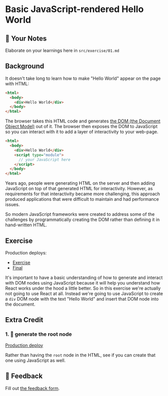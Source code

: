 # Basic JavaScript-rendered Hello World

## 📝 Your Notes

Elaborate on your learnings here in `src/exercise/01.md`

## Background

It doesn't take long to learn how to make "Hello World" appear on the page with
HTML:

```html
<html>
  <body>
    <div>Hello World</div>
  </body>
</html>
```

The browser takes this HTML code and generates
[the DOM (the Document Object Model)](https://developer.mozilla.org/en-US/docs/Web/API/Document_Object_Model/Introduction)
out of it. The browser then exposes the DOM to JavaScript so you can interact
with it to add a layer of interactivity to your web-page.

```html
<html>
  <body>
    <div>Hello World</div>
    <script type="module">
      // your JavaScript here
    </script>
  </body>
</html>
```

Years ago, people were generating HTML on the server and then adding JavaScript
on top of that generated HTML for interactivity. However, as requirements for
that interactivity became more challenging, this approach produced applications
that were difficult to maintain and had performance issues.

So modern JavaScript frameworks were created to address some of the challenges
by programmatically creating the DOM rather than defining it in hand-written
HTML.

## Exercise

Production deploys:

- [Exercise](http://react-fundamentals.netlify.app/isolated/exercise/01.html)
- [Final](http://react-fundamentals.netlify.app/isolated/final/01.html)

It's important to have a basic understanding of how to generate and interact
with DOM nodes using JavaScript because it will help you understand how React
works under the hood a little better. So in this exercise we're actually not
going to use React at all. Instead we're going to use JavaScript to create a
`div` DOM node with the text "Hello World" and insert that DOM node into the
document.

## Extra Credit

### 1. 💯 generate the root node

[Production deploy](http://react-fundamentals.netlify.app/isolated/final/01.extra-1.html)

Rather than having the `root` node in the HTML, see if you can create that one
using JavaScript as well.

## 🦉 Feedback

Fill out
[the feedback form](https://ws.kcd.im/?ws=React%20Fundamentals%20%E2%9A%9B&e=01%3A%20Basic%20JavaScript-rendered%20Hello%20World&em=benwalpole95%40gmail.com).
